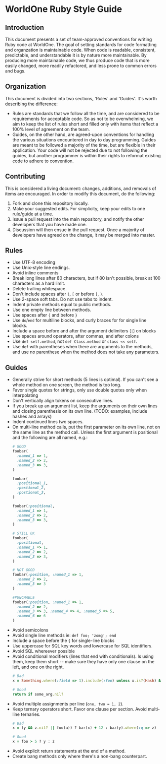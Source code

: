 # WorldOne Ruby Style Guide

## Introduction

This document presents a set of team-approved conventions for writing Ruby
code at WorldOne. The goal of setting standards for code formatting and
organzation is maintainable code. When code is readable, consistent,
predictable, and understandable it is by nature more maintainable. By producing
more maintainable code, we thus produce code that is more easily changed, more
readily refactored, and less prone to common errors and bugs.

## Organization

This document is divided into two sections, 'Rules' and
'Guides'. It's worth describing the difference:

* Rules are standards that we follow all the time, and are considered to be
  requirements for acceptable code. So as not to be overwhelming, we aim to keep
  the list of rules short and filled only with items that reflect a 100% level
  of agreement on the team.
* Guides, on the other hand, are agreed-upon conventions for handling the
  various situations encountered in day to day programming. Guides are meant to
  be followed a majority of the time, but are flexible in their application.
  Your code will not be rejected due to not following the guides, but another
  programmer is within their rights to reformat existing code to adhere to
  convention.

## Contributing

This is considered a living document: changes, additions, and removals of items
are encouraged. In order to modify this document, do the following:

1. Fork and clone this repository locally.
2. Make your suggested edits. For simplicity, keep your edits to one rule/guide
   at a time.
3. Issue a pull request into the main repository, and notify the other
   developers that you have made one.
4. Discussion will then ensue in the pull request. Once a majority of
   developers have agreed on the change, it may be merged into master.

## Rules

* Use UTF-8 encoding
* Use Unix-style line endings.
* Avoid inline comments
* Break long lines after 80 characters, but if 80 isn't possible, break at 100
  characters as a hard limit.
* Delete trailing whitespace.
* Don't include spaces after `(`, `[` or before `]`, `)`.
* Use 2-space soft tabs. Do not use tabs to indent.
* Indent private methods equal to public methods.
* Use one empty line between methods.
* Use spaces after `{` and before `}`
* Use `do`/`end` for multiline blocks, and curly braces for for single line blocks.
* Include a space before and after the argument delimiters (`|`) on blocks
* Use spaces around operators, after commas, and after colons
* Use `def self.method`, not `def Class.method` or `class << self`.
* Use `def` with parentheses when there are arguments to the methods, and use
  no parenthese when the method does not take any parameters.

## Guides

* Generally strive for short methods (5 lines is optimal). If you can't see a
  whole method on one screen, the method is too long.
* Favor single quotes for strings, only use double quotes only when interpolating
* Don't vertically align tokens on consecutive lines.
* If you break up an argument list, keep the arguments on their own lines and
  closing parenthesis on its own line. (TODO: examples, include hashes and arrays)
* Indent continued lines two spaces.
* On multi-line method calls, put the first parameter on its own line, not on
  the same line as the method call. Unless the first argument is positional and the
  following are all named, e.g.:
  ```ruby
  # GOOD
  foobar(
    :named_1 => 1,
    :named_2 => 2,
    :named_3 => 3,
  )

  foobar(
    :positional_1,
    :postional_2,
    :postional_3,
  )

  foobar(:positional,
    :named_1 => 1,
    :named_2 => 2,
    :named_3 => 3,
  )

  # STILL OK
  foobar(
    :positional,
    :named_1 => 1,
    :named_2 => 2,
    :named_3 => 3,
  )

  # NOT GOOD
  foobar(:position, :named_1 => 1,
    :named_2 => 2,
    :named_3 => 3
  )

  #PUNCHABLE
  foobar(:position, :named_1 => 1,
    :named_2 => 2,
    :named_3 => 3, :named_4 => 4, :named_5 => 5,
    :named_6 => 6
  )
  ```
* Avoid semicolons
* Avoid single line methods ie: `def foo; 'zomg'; end`
* Include a space before the `{` for single-line blocks
* Use uppercase for SQL key words and lowercase for SQL identifiers.
* Avoid SQL whereever possible
* Avoid conditional modifiers (lines that end with conditionals). Is using them,
  keep them short -- make sure they have only one clause on the left, and one
  on the right.
  ```ruby
  # Bad
  x = Something.where(:field => 1).include(:foo) unless x.is?(Hash) && bar

  # Good
  return if some_arg.nil?
  ```
* Avoid multiple assignments per line (`one, two = 1, 2`).
* Keep ternary operators short. Favor one clause per section. Avoid multi-line
  ternaries.
  ```ruby
  # Bad
  x = (y && z.nil? || foo(a)) ? bar(x) + 12 : baz(y).where(:q => z)

  # Good
  x = foo > 5 ? y : z
  ```
* Avoid explicit return statements at the end of a method.
* Create bang methods only where there's a non-bang counterpart.

